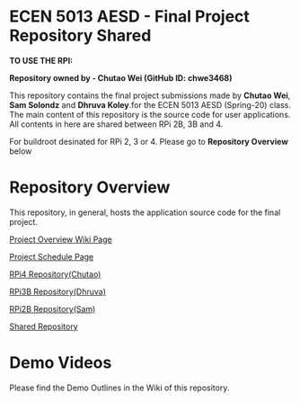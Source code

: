# ECEN 5013 AESD - Final Project Repository Shared

**TO USE THE RPI:**


**Repository owned by - Chutao Wei (GitHub ID: chwe3468)**

This repository contains the final project submissions made by **Chutao Wei**, **Sam Solondz** and **Dhruva Koley**.for the ECEN 5013 AESD (Spring-20) class. The main content of this repository is the source code for user applications. All contents in here are shared between RPi 2B, 3B and 4.

For buildroot desinated for RPi 2, 3 or 4. Please go to **Repository Overview** below

# Repository Overview

This repository, in general, hosts the application source code for the final project. 

[Project Overview Wiki Page](https://github.com/cu-ecen-5013/final-project-chwe3468/wiki/Project-Overview-Wiki)

[Project Schedule Page](https://github.com/cu-ecen-5013/final-project-chwe3468/wiki/Schedule)

[RPi4 Repository(Chutao)](https://github.com/cu-ecen-5013/final-project-chwe3468)

[RPi3B Repository(Dhruva)](https://github.com/cu-ecen-5013/final-project-D-KG5)

[RPi2B Repository(Sam)](https://github.com/cu-ecen-5013/final-project-SamSolondz)

[Shared Repository](https://github.com/chwe3468/cu-ecen-5013-final-project-shared)

# Demo Videos
Please find the Demo Outlines in the Wiki of this repository.
